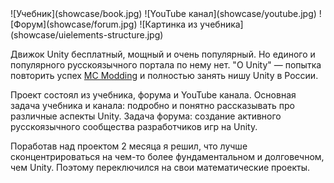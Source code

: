 <gallery>
    ![Учебник](showcase/book.jpg)
    ![YouTube канал](showcase/youtube.jpg)
    ![Форум](showcase/forum.jpg)
    ![Картинка из учебника](showcase/uielements-structure.jpg)
</gallery>

Движок Unity бесплатный, мощный и очень популярный.
Но единого и популярного русскоязычного портала по нему нет.
"О Unity" — попытка повторить успех [MC Modding](p:mcmodding) и полностью занять нишу Unity в России.

Проект состоял из учебника, форума и YouTube канала. Основная задача учебника и канала: подробно и понятно рассказывать про различные аспекты Unity. Задача форума: создание активного русскоязычного сообщества разработчиков игр на Unity.

Поработав над проектом 2 месяца я решил, что лучше сконцентрироваться на чем-то более фундаментальном и долговечном, чем Unity. Поэтому переключился на свои математические проекты.